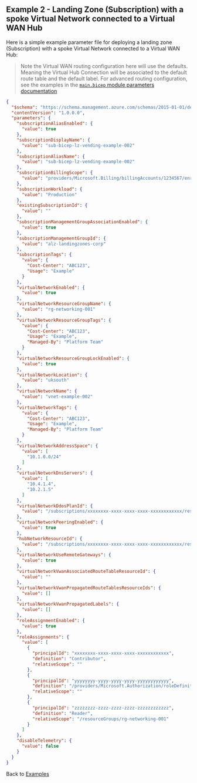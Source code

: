 <!-- markdownlint-disable MD041 -->
## Example 2 - Landing Zone (Subscription) with a spoke Virtual Network connected to a Virtual WAN Hub

Here is a simple example parameter file for deploying a landing zone (Subscription) with a spoke Virtual Network connected to a Virtual WAN Hub:

> Note the Virtual WAN routing configuration here will use the defaults. Meaning the Virtual Hub Connection will be associated to the default route table and the default label. For advanced routing configuration, see the examples in the [`main.bicep` module parameters documentation](../../main.bicep.parameters.md)

```json
{
  "$schema": "https://schema.management.azure.com/schemas/2015-01-01/deploymentParameters.json#",
  "contentVersion": "1.0.0.0",
  "parameters": {
    "subscriptionAliasEnabled": {
      "value": true
    },
    "subscriptionDisplayName": {
      "value": "sub-bicep-lz-vending-example-002"
    },
    "subscriptionAliasName": {
      "value": "sub-bicep-lz-vending-example-002"
    },
    "subscriptionBillingScope": {
      "value": "providers/Microsoft.Billing/billingAccounts/1234567/enrollmentAccounts/123456"
    },
    "subscriptionWorkload": {
      "value": "Production"
    },
    "existingSubscriptionId": {
      "value": ""
    },
    "subscriptionManagementGroupAssociationEnabled": {
      "value": true
    },
    "subscriptionManagementGroupId": {
      "value": "alz-landingzones-corp"
    },
    "subscriptionTags": {
      "value": {
        "Cost-Center": "ABC123",
        "Usage": "Example"
      }
    },
    "virtualNetworkEnabled": {
      "value": true
    },
    "virtualNetworkResourceGroupName": {
      "value": "rg-networking-001"
    },
    "virtualNetworkResourceGroupTags": {
      "value": {
        "Cost-Center": "ABC123",
        "Usage": "Example",
        "Managed-By": "Platform Team"
      }
    },
    "virtualNetworkResourceGroupLockEnabled": {
      "value": true
    },
    "virtualNetworkLocation": {
      "value": "uksouth"
    },
    "virtualNetworkName": {
      "value": "vnet-example-002"
    },
    "virtualNetworkTags": {
      "value": {
        "Cost-Center": "ABC123",
        "Usage": "Example",
        "Managed-By": "Platform Team"
      }
    },
    "virtualNetworkAddressSpace": {
      "value": [
        "10.1.0.0/24"
      ]
    },
    "virtualNetworkDnsServers": {
      "value": [
        "10.4.1.4",
        "10.2.1.5"
      ]
    },
    "virtualNetworkDdosPlanId": {
      "value": "/subscriptions/xxxxxxxx-xxxx-xxxx-xxxx-xxxxxxxxxxxx/resourceGroups/rg-hub-network-001/providers/Microsoft.Network/ddosProtectionPlans/ddos-001"
    },
    "virtualNetworkPeeringEnabled": {
      "value": true
    },
    "hubNetworkResourceId": {
      "value": "/subscriptions/xxxxxxxx-xxxx-xxxx-xxxx-xxxxxxxxxxxx/resourceGroups/rg-hub-network-001/providers/Microsoft.Network/virtualHubs/vhub-uks-001"
    },
    "virtualNetworkUseRemoteGateways": {
      "value": true
    },
    "virtualNetworkVwanAssociatedRouteTableResourceId": {
      "value": ""
    },
    "virtualNetworkVwanPropagatedRouteTablesResourceIds": {
      "value": []
    },
    "virtualNetworkVwanPropagatedLabels": {
      "value": []
    },
    "roleAssignmentEnabled": {
      "value": true
    },
    "roleAssignments": {
      "value": [
        {
          "principalId": "xxxxxxxx-xxxx-xxxx-xxxx-xxxxxxxxxxxx",
          "definition": "Contributor",
          "relativeScope": ""
        },
        {
          "principalId": "yyyyyyyy-yyyy-yyyy-yyyy-yyyyyyyyyyyy",
          "definition": "/providers/Microsoft.Authorization/roleDefinitions/xxxxxxxx-xxxx-xxxx-xxxx-xxxxxxxxxxxx",
          "relativeScope": ""
        },
        {
          "principalId": "zzzzzzzz-zzzz-zzzz-zzzz-zzzzzzzzzzzz",
          "definition": "Reader",
          "relativeScope": "/resourceGroups/rg-networking-001"
        }
      ]
    },
    "disableTelemetry": {
      "value": false
    }
  }
}
```

Back to [Examples](Examples)
